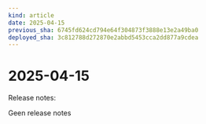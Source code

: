 ```yaml
---
kind: article
date: 2025-04-15
previous_sha: 6745fd624cd794e64f304873f3888e13e2a49ba0
deployed_sha: 3c812788d272870e2abbd5453cca2dd877a9cdea
---
```


# 2025-04-15

Release notes:

Geen release notes
